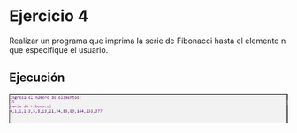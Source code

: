 # Ejercicio 4

Realizar un programa que imprima la serie de Fibonacci hasta el elemento n que especifique el
usuario.

Ejecución
---------------

![](../../img/ej4.JPG)

